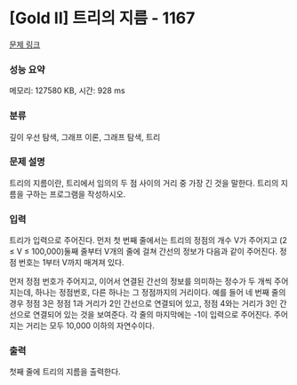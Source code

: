 # [Gold II] 트리의 지름 - 1167 

[문제 링크](https://www.acmicpc.net/problem/1167) 

### 성능 요약

메모리: 127580 KB, 시간: 928 ms

### 분류

깊이 우선 탐색, 그래프 이론, 그래프 탐색, 트리

### 문제 설명

<p>트리의 지름이란, 트리에서 임의의 두 점 사이의 거리 중 가장 긴 것을 말한다. 트리의 지름을 구하는 프로그램을 작성하시오.</p>

### 입력 

 <p>트리가 입력으로 주어진다. 먼저 첫 번째 줄에서는 트리의 정점의 개수 V가 주어지고 (2 ≤ V ≤ 100,000)둘째 줄부터 V개의 줄에 걸쳐 간선의 정보가 다음과 같이 주어진다. 정점 번호는 1부터 V까지 매겨져 있다.</p>

<p>먼저 정점 번호가 주어지고, 이어서 연결된 간선의 정보를 의미하는 정수가 두 개씩 주어지는데, 하나는 정점번호, 다른 하나는 그 정점까지의 거리이다. 예를 들어 네 번째 줄의 경우 정점 3은 정점 1과 거리가 2인 간선으로 연결되어 있고, 정점 4와는 거리가 3인 간선으로 연결되어 있는 것을 보여준다. 각 줄의 마지막에는 -1이 입력으로 주어진다. 주어지는 거리는 모두 10,000 이하의 자연수이다.</p>

### 출력 

 <p>첫째 줄에 트리의 지름을 출력한다.</p>

